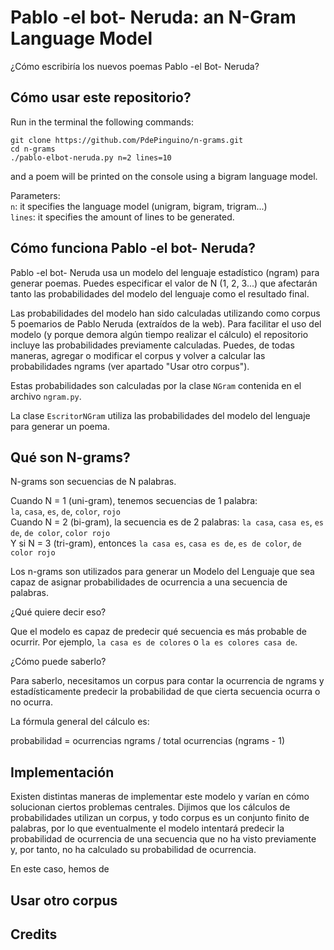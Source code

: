 # Pablo -el bot- Neruda: an N-Gram Language Model
¿Cómo escribiría los nuevos poemas Pablo -el Bot- Neruda?

## Cómo usar este repositorio?
Run in the terminal the following commands:
```
git clone https://github.com/PdePinguino/n-grams.git
cd n-grams
./pablo-elbot-neruda.py n=2 lines=10
```
and a poem will be printed on the console using a bigram language model.

Parameters:  
`n`: it specifies the language model (unigram, bigram, trigram...)  
`lines`: it specifies the amount of lines to be generated.

## Cómo funciona Pablo -el bot- Neruda?

Pablo -el bot- Neruda usa un modelo del lenguaje estadístico (ngram) para generar poemas. Puedes especificar el valor de N (1, 2, 3...) que afectarán tanto las probabilidades del modelo del lenguaje como el resultado final.

Las probabilidades del modelo han sido calculadas utilizando como corpus 5 poemarios de Pablo Neruda (extraídos de la web). Para facilitar el uso del modelo (y porque demora algún tiempo realizar el cálculo) el repositorio incluye las probabilidades previamente calculadas. Puedes, de todas maneras, agregar o modificar el corpus y volver a calcular las probabilidades ngrams (ver apartado "Usar otro corpus").

Estas probabilidades son calculadas por la clase `NGram` contenida en el archivo `ngram.py`.

La clase `EscritorNGram` utiliza las probabilidades del modelo del lenguaje para generar un poema.

## Qué son N-grams?

N-grams son secuencias de N palabras.  

Cuando N = 1 (uni-gram), tenemos secuencias de 1 palabra:  
`la`, `casa`, `es`, `de`, `color`, `rojo`  
Cuando N = 2 (bi-gram), la secuencia es de 2 palabras:
`la casa`, `casa es`, `es de`, `de color`, `color rojo`  
Y si N = 3 (tri-gram), entonces `la casa es`, `casa es de`, `es de color`, `de color rojo`

Los n-grams son utilizados para generar un Modelo del Lenguaje que sea capaz de asignar probabilidades de ocurrencia a una secuencia de palabras.  

¿Qué quiere decir eso?  

Que el modelo es capaz de predecir qué secuencia es más probable de ocurrir. Por ejemplo, `la casa es de colores` o `la es colores casa de`.

¿Cómo puede saberlo?

Para saberlo, necesitamos un corpus para contar la ocurrencia de ngrams y estadísticamente predecir la probabilidad de que cierta secuencia ocurra o no ocurra.

La fórmula general del cálculo es:

probabilidad = ocurrencias ngrams / total ocurrencias (ngrams - 1)

## Implementación
Existen distintas maneras de implementar este modelo y varían en cómo solucionan ciertos problemas centrales. Dijimos que los cálculos de probabilidades utilizan un corpus, y todo corpus es un conjunto finito de palabras, por lo que eventualmente el modelo intentará predecir la probabilidad de ocurrencia de una secuencia que no ha visto previamente y, por tanto, no ha calculado su probabilidad de ocurrencia.

En este caso, hemos de

## Usar otro corpus

## Credits

